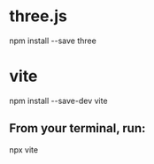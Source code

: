 # three.js
npm install --save three

# vite
npm install --save-dev vite

## From your terminal, run:
npx vite